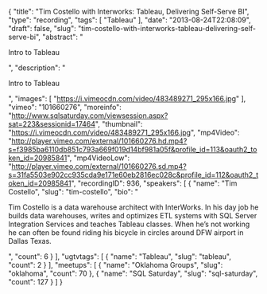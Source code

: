 {
  "title": "Tim Costello with Interworks: Tableau, Delivering Self-Serve BI",
  "type": "recording",
  "tags": [
    "Tableau"
  ],
  "date": "2013-08-24T22:08:09",
  "draft": false,
  "slug": "tim-costello-with-interworks-tableau-delivering-self-serve-bi",
  "abstract": "<p>Intro to Tableau</p>",
  "description": "<p>Intro to Tableau</p>",
  "images": [
    "https://i.vimeocdn.com/video/483489271_295x166.jpg"
  ],
  "vimeo": "101660276",
  "moreinfo": "http://www.sqlsaturday.com/viewsession.aspx?sat=223&sessionid=17464",
  "thumbnail": "https://i.vimeocdn.com/video/483489271_295x166.jpg",
  "mp4Video": "http://player.vimeo.com/external/101660276.hd.mp4?s=f3985ba6110db851c793a669f019d14bf981a05f&profile_id=113&oauth2_token_id=20985841",
  "mp4VideoLow": "http://player.vimeo.com/external/101660276.sd.mp4?s=31fa5503e902cc935cda9e171e60eb2816ec028c&profile_id=112&oauth2_token_id=20985841",
  "recordingID": 936,
  "speakers": [
    {
      "name": "Tim Costello",
      "slug": "tim-costello",
      "bio": "<p>Tim Costello is a data warehouse architect with InterWorks. In his day job he builds data warehouses, writes and optimizes ETL systems with SQL Server Integration Services and teaches Tableau classes. When he’s not working he can often be found riding his bicycle in circles around DFW airport in Dallas Texas.</p>",
      "count": 6
    }
  ],
  "ugtvtags": [
    {
      "name": "Tableau",
      "slug": "tableau",
      "count": 2
    }
  ],
  "meetups": [
    {
      "name": "Oklahoma Groups",
      "slug": "oklahoma",
      "count": 70
    },
    {
      "name": "SQL Saturday",
      "slug": "sql-saturday",
      "count": 127
    }
  ]
}